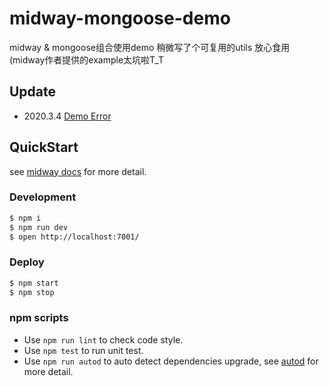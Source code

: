 # midway-mongoose-demo

midway & mongoose组合使用demo 稍微写了个可复用的utils 放心食用(midway作者提供的example太坑啦T_T

## Update
- 2020.3.4 [Demo Error](https://www.idrlzt.cn/content/619f1fc4ce6a1c6eca416646)
## QuickStart

<!-- add docs here for user -->

see [midway docs][midway] for more detail.

### Development

```bash
$ npm i
$ npm run dev
$ open http://localhost:7001/
```

### Deploy

```bash
$ npm start
$ npm stop
```

### npm scripts

- Use `npm run lint` to check code style.
- Use `npm test` to run unit test.
- Use `npm run autod` to auto detect dependencies upgrade, see [autod](https://www.npmjs.com/package/autod) for more detail.


[midway]: https://midwayjs.org

